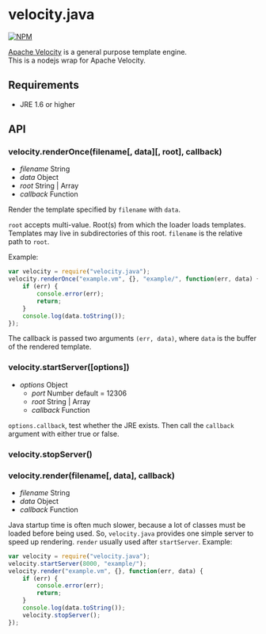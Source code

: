 # velocity.java

[![NPM](https://nodei.co/npm/velocity.java.png?downloads=true&stars=true)](https://nodei.co/npm/velocity.java/)

[Apache Velocity](http://velocity.apache.org/ "Apache Velocity") is a general purpose template engine.    
This is a nodejs wrap for Apache Velocity.

## Requirements

* JRE 1.6 or higher

## API

### velocity.renderOnce(filename[, data][, root], callback)
* _filename_ String
* _data_ Object
* _root_ String | Array
* _callback_ Function

Render the template specified by `filename` with `data`.

`root` accepts multi-value.
Root(s) from which the loader loads templates.
Templates may live in subdirectories of this root.
`filename` is the relative path to `root`.

Example:

```javascript
var velocity = require("velocity.java");
velocity.renderOnce("example.vm", {}, "example/", function(err, data) {
    if (err) {
        console.error(err);
        return;
    }
    console.log(data.toString());
});
```

The callback is passed two arguments `(err, data)`,
where `data` is the buffer of the rendered template.

### velocity.startServer([options])
* _options_ Object
    * _port_ Number default = 12306
    * _root_ String | Array
    * _callback_ Function

`options.callback`, test whether the JRE exists. Then call the `callback` argument with either true or false.

### velocity.stopServer()
### velocity.render(filename[, data], callback)
* _filename_ String
* _data_ Object
* _callback_ Function

Java startup time is often much slower,
because a lot of classes must be loaded before being used.
So, `velocity.java` provides one simple server to speed up rendering.
`render` usually used after `startServer`. Example:

```javascript
var velocity = require("velocity.java");
velocity.startServer(8000, "example/");
velocity.render("example.vm", {}, function(err, data) {
    if (err) {
        console.error(err);
        return;
    }
    console.log(data.toString());
    velocity.stopServer();
});
```
